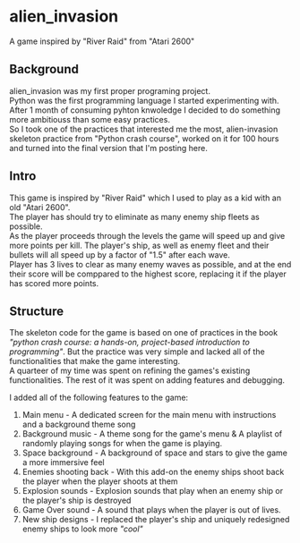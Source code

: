 # alien_invasion
A game inspired by "River Raid" from "Atari 2600"

## Background
alien_invasion was my first proper programing project. <br />
Python was the first programming language I started experimenting with. <br />
After 1 month of consuming pyhton knwoledge I decided to do something more ambitiouss than some easy practices. <br />
So I took one of the practices that interested me the most, alien-invasion skeleton practice from "Python crash course", worked on it for 100 hours and turned into the final version that I'm posting here. <br />

## Intro
This game is inspired by "River Raid" which I used to play as a kid with an old "Atari 2600". <br />
The player has should try to eliminate as many enemy ship fleets as possible. <br />
As the player proceeds through the levels the game will speed up and give more points per kill. The player's ship, as well as enemy fleet and their bullets will all speed up by a factor of "1.5" after each wave. <br />
Player has 3 lives to clear as many enemy waves as possible, and at the end their score will be comppared to the highest score, replacing it if the player has scored more points. <br />

## Structure
The skeleton code for the game is based on one of practices in the book *"python crash course: a hands-on, project-based introduction to programming"*.
But the practice was very simple and lacked all of the functionalities that make the game interesting. <br />
A quarteer of my time was spent on refining the games's existing functionalities. The rest of it was spent on adding features and debugging. 


I added all of the following features to the game:
1. Main menu - A dedicated screen for the main menu with instructions and a background theme song 
2. Background music - A theme song for the game's menu & A playlist of randomly playing songs for when the game is playing.
3. Space background - A background of space and stars to give the game a more immersive feel
4. Enemies shooting back - With this add-on the enemy ships shoot back the player when the player shoots at them
5. Explosion sounds - Explosion sounds that play when an enemy ship or the player's ship is destroyed
6. Game Over sound - A sound that plays when the player is out of lives.
7. New ship designs - I replaced the player's ship and uniquely redesigned enemy ships to look  more *"cool"*
